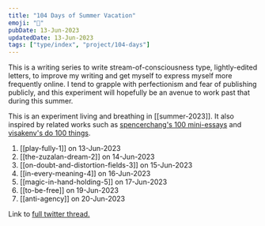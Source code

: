 ```yaml
---
title: "104 Days of Summer Vacation"
emoji: "🌻"
pubDate: 13-Jun-2023
updatedDate: 13-Jun-2023
tags: ["type/index", "project/104-days"]
---
```


This is a writing series to write stream-of-consciousness type, lightly-edited letters, to improve my writing and get myself to express myself more frequently online. I tend to grapple with perfectionism and fear of publishing publicly, and this experiment will hopefully be an avenue to work past that during this summer.

This is an experiment living and breathing in [[summer-2023]]. It also inspired by related works such as [spencerchang's 100 mini-essays](https://www.spencerchang.me/experiments/100posts/) and [visakenv's do 100 things](https://twitter.com/visakanv). 

1. [[play-fully-1]] on 13-Jun-2023
2. [[the-zuzalan-dream-2]] on 14-Jun-2023
3. [[on-doubt-and-distortion-fields-3]] on 15-Jun-2023
4. [[in-every-meaning-4]] on 16-Jun-2023
5. [[magic-in-hand-holding-5]] on 17-Jun-2023
6. [[to-be-free]] on 19-Jun-2023
7. [[anti-agency]] on 20-Jun-2023

Link to [full twitter thread.](https://twitter.com/solderneer/status/1668911213810716672)